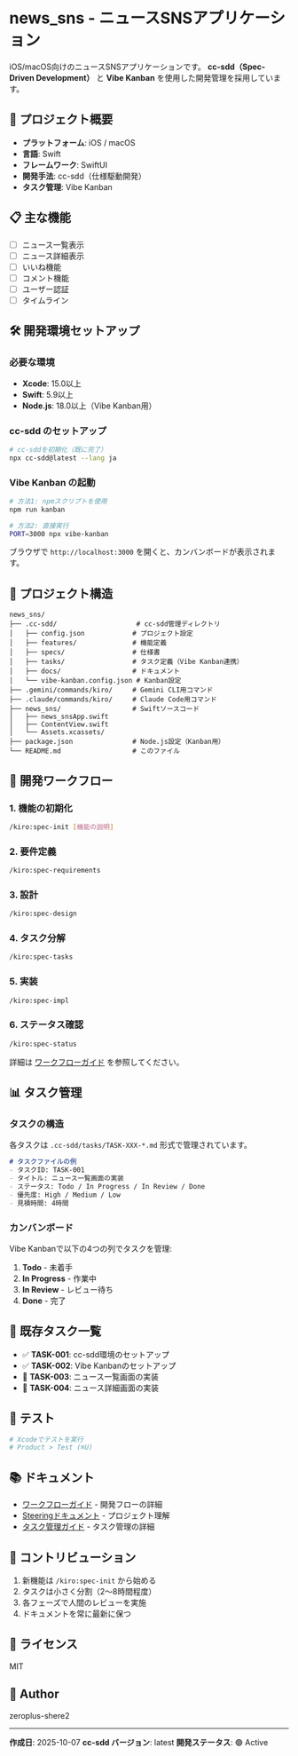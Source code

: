 # news_sns - ニュースSNSアプリケーション

iOS/macOS向けのニュースSNSアプリケーションです。
**cc-sdd（Spec-Driven Development）** と **Vibe Kanban** を使用した開発管理を採用しています。

## 🚀 プロジェクト概要

- **プラットフォーム**: iOS / macOS
- **言語**: Swift
- **フレームワーク**: SwiftUI
- **開発手法**: cc-sdd（仕様駆動開発）
- **タスク管理**: Vibe Kanban

## 📋 主な機能

- [ ] ニュース一覧表示
- [ ] ニュース詳細表示
- [ ] いいね機能
- [ ] コメント機能
- [ ] ユーザー認証
- [ ] タイムライン

## 🛠 開発環境セットアップ

### 必要な環境

- **Xcode**: 15.0以上
- **Swift**: 5.9以上
- **Node.js**: 18.0以上（Vibe Kanban用）

### cc-sdd のセットアップ

```bash
# cc-sddを初期化（既に完了）
npx cc-sdd@latest --lang ja
```

### Vibe Kanban の起動

```bash
# 方法1: npmスクリプトを使用
npm run kanban

# 方法2: 直接実行
PORT=3000 npx vibe-kanban
```

ブラウザで `http://localhost:3000` を開くと、カンバンボードが表示されます。

## 📁 プロジェクト構造

```
news_sns/
├── .cc-sdd/                    # cc-sdd管理ディレクトリ
│   ├── config.json            # プロジェクト設定
│   ├── features/              # 機能定義
│   ├── specs/                 # 仕様書
│   ├── tasks/                 # タスク定義（Vibe Kanban連携）
│   ├── docs/                  # ドキュメント
│   └── vibe-kanban.config.json # Kanban設定
├── .gemini/commands/kiro/     # Gemini CLI用コマンド
├── .claude/commands/kiro/     # Claude Code用コマンド
├── news_sns/                  # Swiftソースコード
│   ├── news_snsApp.swift
│   ├── ContentView.swift
│   └── Assets.xcassets/
├── package.json               # Node.js設定（Kanban用）
└── README.md                  # このファイル
```

## 🔄 開発ワークフロー

### 1. 機能の初期化

```bash
/kiro:spec-init [機能の説明]
```

### 2. 要件定義

```bash
/kiro:spec-requirements
```

### 3. 設計

```bash
/kiro:spec-design
```

### 4. タスク分解

```bash
/kiro:spec-tasks
```

### 5. 実装

```bash
/kiro:spec-impl
```

### 6. ステータス確認

```bash
/kiro:spec-status
```

詳細は [ワークフローガイド](.cc-sdd/docs/workflow-guide.md) を参照してください。

## 📊 タスク管理

### タスクの構造

各タスクは `.cc-sdd/tasks/TASK-XXX-*.md` 形式で管理されています。

```markdown
# タスクファイルの例
- タスクID: TASK-001
- タイトル: ニュース一覧画面の実装
- ステータス: Todo / In Progress / In Review / Done
- 優先度: High / Medium / Low
- 見積時間: 4時間
```

### カンバンボード

Vibe Kanbanで以下の4つの列でタスクを管理:

1. **Todo** - 未着手
2. **In Progress** - 作業中
3. **In Review** - レビュー待ち
4. **Done** - 完了

## 📝 既存タスク一覧

- ✅ **TASK-001**: cc-sdd環境のセットアップ
- ✅ **TASK-002**: Vibe Kanbanのセットアップ
- 📝 **TASK-003**: ニュース一覧画面の実装
- 📝 **TASK-004**: ニュース詳細画面の実装

## 🧪 テスト

```bash
# Xcodeでテストを実行
# Product > Test (⌘U)
```

## 📚 ドキュメント

- [ワークフローガイド](.cc-sdd/docs/workflow-guide.md) - 開発フローの詳細
- [Steeringドキュメント](.cc-sdd/docs/steering.md) - プロジェクト理解
- [タスク管理ガイド](.cc-sdd/tasks/README.md) - タスク管理の詳細

## 🤝 コントリビューション

1. 新機能は `/kiro:spec-init` から始める
2. タスクは小さく分割（2〜8時間程度）
3. 各フェーズで人間のレビューを実施
4. ドキュメントを常に最新に保つ

## 📄 ライセンス

MIT

## 👤 Author

zeroplus-shere2

---

**作成日**: 2025-10-07
**cc-sdd バージョン**: latest
**開発ステータス**: 🟢 Active
